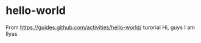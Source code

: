 hello-world
===========

From https://guides.github.com/activities/hello-world/ turorial
Hi, guys
I am Ilyas
